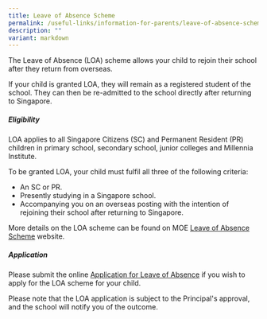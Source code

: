 ```yaml
---
title: Leave of Absence Scheme
permalink: /useful-links/information-for-parents/leave-of-absence-scheme/
description: ""
variant: markdown
---
```

The Leave of Absence (LOA) scheme allows your child to rejoin their school after they return from overseas.

If your child is granted LOA, they will remain as a registered student of the school. They can then be re-admitted to the school directly after returning to Singapore.

##### Eligibility

LOA applies to all Singapore Citizens (SC) and Permanent Resident (PR) children in primary school, secondary school, junior colleges and Millennia Institute.  

To be granted LOA, your child must fulfil all three of the following criteria:

* An SC or PR.
* Presently studying in a Singapore school.
* Accompanying you on an overseas posting with the intention of rejoining their school after returning to Singapore.

More details on the LOA scheme can be found on MOE [Leave of Absence Scheme](https://www.moe.gov.sg/returning-singaporeans/going-overseas/loa-scheme) website.  

##### Application

Please submit the online [Application for Leave of Absence](https://form.gov.sg/6137f769a456b800126aa271) if you wish to apply for the LOA scheme for your child. 

Please note that the LOA application is subject to the Principal's approval, and the school will notify you of the outcome.